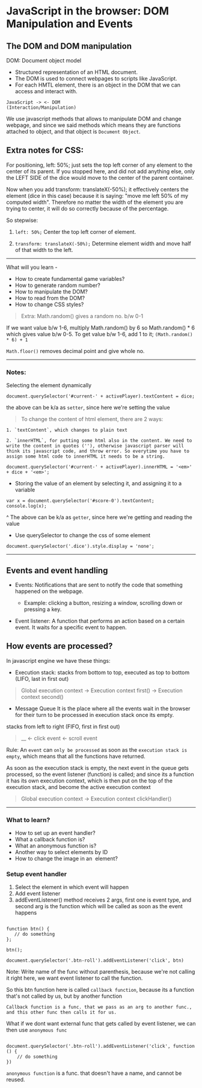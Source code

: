 # JavaScript in the browser: DOM Manipulation and Events

## The DOM and DOM manipulation

DOM: Document object model
- Structured representation of an HTML document.
- The DOM is used to connect webpages to scripts like JavaScript.
- For each HMTL element, there is an object in the DOM that we can access and interact with.

```
JavaScript -> <- DOM
(Interaction/Manipulation)
````

We use javascript methods that allows to manipulate DOM and change webpage, and since we said methods which means they are functions attached to object, and that object is `Document Object`.

## Extra notes for CSS:

For positioning,  left: 50%; just sets the top left corner of any element to the center of its parent.  If you stopped here, and did not add anything else, only the LEFT SIDE of the dice would move to the center of the parent container.



Now when you add  transform: translateX(-50%);  it effectively centers the element (dice in this case) because it is saying: "move me left 50% of my computed width".  Therefore no matter the width of the element you are trying to center, it will do so correctly because of the percentage.



So stepwise:

1.  `left: 50%;` Center the top left corner of element.

2.  `transform: translateX(-50%);` Determine element width and move half of that width to the left.


__________________________

What will you learn -

- How to create fundamental game variables?
- How to generate random number?
- How to manipulate the DOM?
- How to read from the DOM?
- How to change CSS styles?


> Extra: Math.random() gives a random no. b/w 0-1

If we want value b/w 1-6, multiply Math.random() by 6
so Math.random() * 6 which gives value b/w 0-5. To get value b/w 1-6, add 1 to it; `(Math.random() * 6) + 1`

`Math.floor()` removes decimal point and give whole no.

____________

### Notes:

Selecting the element dynamically

```
document.querySelector('#current-' + activePlayer).textContent = dice;
```

the above can be k/a as `setter`, since here we're setting the value

> To change the content of html element, there are 2 ways:

    1. `textContent`, which changes to plain text
    
    2. `innerHTML`, for putting some html also in the content. We need to write the content in quotes (''), otherwise javascript parser will think its javascript code, and throw error. So everytime you have to assign some html code to innerHTML it needs to be a string.

`document.querySelector('#current-' + activePlayer).innerHTML = '<em>' + dice + '<em>';`

- Storing the value of an element by selecting it, and assigning it to a variable

```
var x = document.querySelector('#score-0').textContent;
console.log(x);
```
^ The above can be k/a as `getter`, since here we're getting and reading the value


- Use querySelector to change the css of some element

```
document.querySelector('.dice').style.display = 'none';
```

___________

## Events and event handling

- Events: Notifications that are sent to notify the code that something happened on the webpage.

    - Example: clicking a button, resizing a window, scrolling down or pressing a key.

- Event listener: A function that performs an action based on a certain event. It waits for a specific event to happen.

## How events are processed?

In javascript engine we have these things:
    
- Execution stack:
stacks from bottom to top, executed as top to bottom (LIFO, last in first out)

> Global execution context -> Execution context first() -> Execution context second()

- Message Queue 
It is the place where all the events wait in the browser for their turn to be processed in execution stack once its empty.

stacks from left to right (FIFO, first in first out)
> __ <- click event <- scroll event

Rule: An `event` can `only be processed` as soon as the `execution stack is empty`, which means that all the functions have returned.

As soon as the execution stack is empty, the next event in the queue gets processed, so the event listener (function) is called; and since its a function it has its own execution context, which is then put on the top of the execution stack, and become the active execution context

> Global execution context -> Execution context clickHandler() 
_____________

### What to learn?

- How to set up an event handler?
- What a callback function is?
- What an anonymous function is?
- Another way to select elements by ID
- How to change the image in an <img> element?

### Setup event handler
1. Select the element in which event will happen
2. Add event listener
3. addEventListener() method receives 2 args, first one is event type, and second arg is the function which will be called as soon as the event happens

```

function btn() {
   // do something
};

btn();

document.querySelector('.btn-roll').addEventListener('click', btn)

```
Note: Write name of the func without parenthesis, because we're not calling it right here, we want event listener to call the function.

So this btn function here is called `callback function`, because its a function that's not called by us, but by another function

`Callback function is a func. that we pass as an arg to another func., and this other func then calls it for us.`

What if we dont want external func that gets called by event listener, we can then use `anonymous func`

```

document.querySelector('.btn-roll').addEventListener('click', function () {
    // do something
})

```

`anonymous function` is a func. that doesn't have a name, and cannot be reused.